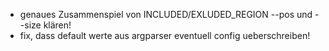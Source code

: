 * genaues Zusammenspiel von INCLUDED/EXLUDED_REGION --pos und --size klären!
* fix, dass default werte aus argparser eventuell config ueberschreiben!
